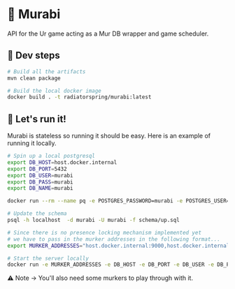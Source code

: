 # :dragon_face: Murabi

API for the Ur game acting as a Mur DB wrapper and game scheduler.

## :paw_prints: Dev steps

```bash
# Build all the artifacts
mvn clean package

# Build the local docker image
docker build . -t radiatorspring/murabi:latest
```

## :running: Let's run it!

Murabi is stateless so running it should be easy. Here is an example of running it locally.

```bash
# Spin up a local postgresql
export DB_HOST=host.docker.internal
export DB_PORT=5432
export DB_USER=murabi
export DB_PASS=murabi
export DB_NAME=murabi

docker run --rm --name pq -e POSTGRES_PASSWORD=murabi -e POSTGRES_USER=murabi -e POSTGRES_PASSWORD=murabi -p 5432:5432 -d postgres

# Update the schema
psql -h localhost  -d murabi -U murabi -f schema/up.sql

# Since there is no presence locking mechanism implemented yet
# we have to pass in the murker addresses in the following format...
export MURKER_ADDRESSES="host.docker.internal:9000,host.docker.internal:9001"

# Start the server locally
docker run -e MURKER_ADDRESSES -e DB_HOST -e DB_PORT -e DB_USER -e DB_PASS -e DB_NAME -it --rm -p 8080:8080  angler98/murabi:latest
```

:warning: Note -> You'll also need some murkers to play through with it.
